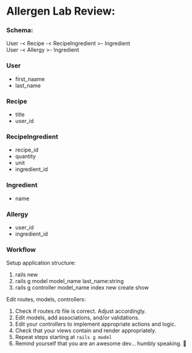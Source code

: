# Allergen Lab Review: 

### Schema: 
User  -<  Recipe -<  RecipeIngredient  >- Ingredient   
User -< Allergy >- Ingredient 

### User 
- first_naame
- last_name 

### Recipe 
- title 
- user_id 

### RecipeIngredient 
- recipe_id 
- quantity 
- unit
- ingredient_id 

### Ingredient 
- name  

### Allergy 
- user_id
- ingredient_id 

### Workflow 

Setup application structure: 
1. rails new 
2. rails g model model_name last_name:string 
3. rails g controller model_name index new create show

Edit routes, models, controllers:
1. Check if routes.rb file is correct. Adjust accordingly.
2. Edit models, add associations, and/or validations.
3. Edit your controllers to implement appropriate actions and logic. 
4. Check that your views contain and render appropriately.
5. Repeat steps starting at `rails g model` 
6. Remind yourself that you are an awesome dev... humbly speaking. 💯

